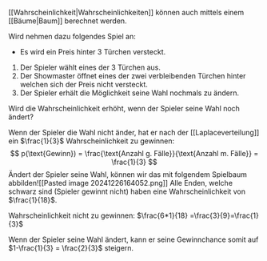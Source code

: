 [[Wahrscheinlichkeit|Wahrscheinlichkeiten]] können auch mittels einem [[Bäume|Baum]] berechnet werden.

Wird nehmen dazu folgendes Spiel an:
- Es wird ein Preis hinter $3$ Türchen versteckt.
1. Der Spieler wählt eines der 3 Türchen aus.
2. Der Showmaster öffnet eines der zwei verbleibenden Türchen hinter welchen sich der Preis nicht versteckt.
3. Der Spieler erhält die Möglichkeit seine Wahl nochmals zu ändern.

Wird die Wahrscheinlichkeit erhöht, wenn der Spieler seine Wahl noch ändert?

Wenn der Spieler die Wahl nicht änder, hat er nach der [[Laplaceverteilung]] ein $\frac{1}{3}$ Wahrscheinlichkeit zu gewinnen:
$$
p(\text{Gewinn}) = \frac{\text{Anzahl g. Fälle}}{\text{Anzahl m. Fälle}} = \frac{1}{3}
$$
Ändert der Spieler seine Wahl, können wir das mit folgendem Spielbaum abbilden![[Pasted image 20241226164052.png]]
Alle Enden, welche schwarz sind (Spieler gewinnt nicht) haben eine Wahrscheinlichkeit von $\frac{1}{18}$.

Wahrscheinlichkeit nicht zu gewinnen: $\frac{6*1}{18} =\frac{3}{9}=\frac{1}{3}$

Wenn der Spieler seine Wahl ändert, kann er seine Gewinnchance somit auf $1-\frac{1}{3} = \frac{2}{3}$ steigern.

